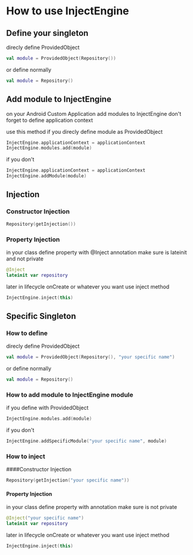 # How to use InjectEngine
## Define your singleton
direcly define ProvidedObject
```kotlin
val module = ProvidedObject(Repository())
```
or define normally
```kotlin
val module = Repository()
```
## Add module to InjectEngine
on your Android Custom Application add modules to InjectEngine don't forget to define application context

use this method if you direcly define module as ProvidedObject
```kotlin
InjectEngine.applicationContext = applicationContext
InjectEngine.modules.add(module)
```

if you don't
```kotlin
InjectEngine.applicationContext = applicationContext
InjectEngine.addModule(module)
```
## Injection
### Constructor Injection
```kotlin
Repository(getInjection())
```
### Property Injection
in your class define property with @Inject annotation make sure is lateinit and not private
```kotlin
@Inject
lateinit var repository
```
later in lifecycle onCreate or whatever you want use inject method
```kotlin
InjectEngine.inject(this)
```

## Specific Singleton
### How to define
direcly define ProvidedObject
```kotlin
val module = ProvidedObject(Repository(), "your specific name")
```
or define normally
```kotlin
val module = Repository()
```
### How to add module to InjectEngine module
if you define with ProvidedObject
```kotlin
InjectEngine.modules.add(module)
```

if you don't
```kotlin
InjectEngine.addSpecificModule("your specific name", module)
```

### How to inject
####Constructor Injection
```kotlin
Repository(getInjection("your specific name"))
```
#### Property Injection
in your class define property with annotation make sure is not private
```kotlin
@Inject("your specific name")
lateinit var repository
```
later in lifecycle onCreate or whatever you want use inject method
```kotlin
InjectEngine.inject(this)
```